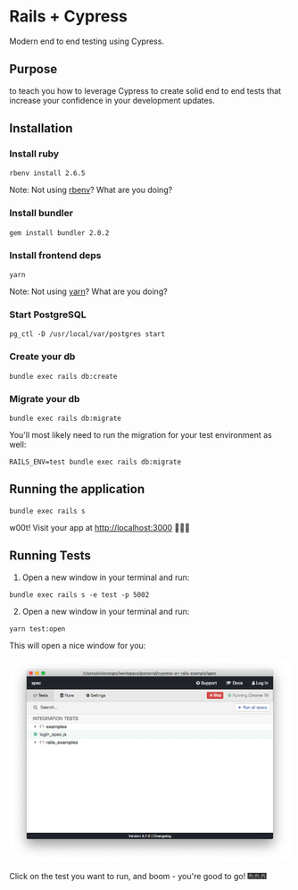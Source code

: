 # Rails + Cypress

Modern end to end testing using Cypress.

## Purpose

to teach you how to leverage Cypress to create solid end to end tests that increase your confidence in your development updates.

## Installation

### Install ruby

```
rbenv install 2.6.5
```

Note: Not using [rbenv](https://github.com/rbenv/rbenv)? What are you doing?

### Install bundler

```
gem install bundler 2.0.2
```

### Install frontend deps

```
yarn
```

Note: Not using [yarn](https://yarnpkg.com/lang/en/)? What are you doing?

### Start PostgreSQL

```
pg_ctl -D /usr/local/var/postgres start
```

### Create your db

```
bundle exec rails db:create
```

### Migrate your db

```
bundle exec rails db:migrate
```

You'll most likely need to run the migration for your test environment as well:

```
RAILS_ENV=test bundle exec rails db:migrate
```

## Running the application

```
bundle exec rails s
```

w00t! Visit your app at [http://localhost:3000](http://localhost:3000) 🎉🎉🎉

## Running Tests

1. Open a new window in your terminal and run:

```
bundle exec rails s -e test -p 5002
```

2. Open a new window in your terminal and run:

```
yarn test:open
```

This will open a nice window for you:

![](./docs/assets/cypress-window.png)

Click on the test you want to run, and boom - you're good to go! 🎆🎆🎆

